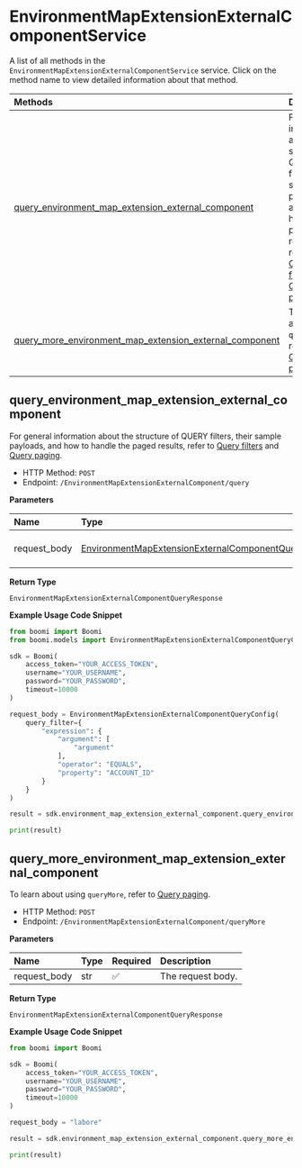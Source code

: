# EnvironmentMapExtensionExternalComponentService

A list of all methods in the `EnvironmentMapExtensionExternalComponentService` service. Click on the method name to view detailed information about that method.

| Methods                                                                                                             | Description                                                                                                                                                                                                                                     |
| :------------------------------------------------------------------------------------------------------------------ | :---------------------------------------------------------------------------------------------------------------------------------------------------------------------------------------------------------------------------------------------- |
| [query_environment_map_extension_external_component](#query_environment_map_extension_external_component)           | For general information about the structure of QUERY filters, their sample payloads, and how to handle the paged results, refer to [Query filters](#section/Introduction/Query-filters) and [Query paging](#section/Introduction/Query-paging). |
| [query_more_environment_map_extension_external_component](#query_more_environment_map_extension_external_component) | To learn about using `queryMore`, refer to [Query paging](#section/Introduction/Query-paging).                                                                                                                                                  |

## query_environment_map_extension_external_component

For general information about the structure of QUERY filters, their sample payloads, and how to handle the paged results, refer to [Query filters](#section/Introduction/Query-filters) and [Query paging](#section/Introduction/Query-paging).

- HTTP Method: `POST`
- Endpoint: `/EnvironmentMapExtensionExternalComponent/query`

**Parameters**

| Name         | Type                                                                                                                    | Required | Description       |
| :----------- | :---------------------------------------------------------------------------------------------------------------------- | :------- | :---------------- |
| request_body | [EnvironmentMapExtensionExternalComponentQueryConfig](../models/EnvironmentMapExtensionExternalComponentQueryConfig.md) | ❌       | The request body. |

**Return Type**

`EnvironmentMapExtensionExternalComponentQueryResponse`

**Example Usage Code Snippet**

```python
from boomi import Boomi
from boomi.models import EnvironmentMapExtensionExternalComponentQueryConfig

sdk = Boomi(
    access_token="YOUR_ACCESS_TOKEN",
    username="YOUR_USERNAME",
    password="YOUR_PASSWORD",
    timeout=10000
)

request_body = EnvironmentMapExtensionExternalComponentQueryConfig(
    query_filter={
        "expression": {
            "argument": [
                "argument"
            ],
            "operator": "EQUALS",
            "property": "ACCOUNT_ID"
        }
    }
)

result = sdk.environment_map_extension_external_component.query_environment_map_extension_external_component(request_body=request_body)

print(result)
```

## query_more_environment_map_extension_external_component

To learn about using `queryMore`, refer to [Query paging](#section/Introduction/Query-paging).

- HTTP Method: `POST`
- Endpoint: `/EnvironmentMapExtensionExternalComponent/queryMore`

**Parameters**

| Name         | Type | Required | Description       |
| :----------- | :--- | :------- | :---------------- |
| request_body | str  | ✅       | The request body. |

**Return Type**

`EnvironmentMapExtensionExternalComponentQueryResponse`

**Example Usage Code Snippet**

```python
from boomi import Boomi

sdk = Boomi(
    access_token="YOUR_ACCESS_TOKEN",
    username="YOUR_USERNAME",
    password="YOUR_PASSWORD",
    timeout=10000
)

request_body = "labore"

result = sdk.environment_map_extension_external_component.query_more_environment_map_extension_external_component(request_body=request_body)

print(result)
```

